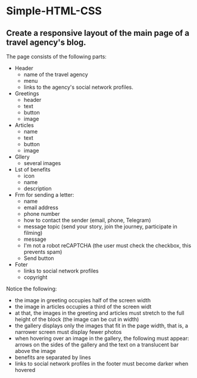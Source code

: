 # Simple-HTML-CSS

## Create a responsive layout of the main page of a travel agency's blog.
  The page consists of the following parts:
  - Header
    * name of the travel agency
    * menu
    * links to the agency's social network profiles.
  - Greetings
    * header
    * text
    * button
    * image
  - Articles
    * name
    * text
    * button
    * image
  - Gllery
    * several images
  - Lst of benefits
    * icon
    * name
    * description
  - Frm for sending a letter:
    * name
    * email address
    * phone number
    * how to contact the sender (email, phone, Telegram)
    * message topic (send your story, join the journey, participate in filming)
    * message
    * I'm not a robot reCAPTCHA (the user must check the checkbox, this prevents spam)
    * Send button
  - Foter
    * links to social network profiles
    * copyright

  Notice the following:
  - the image in greeting occupies half of the screen width
  - the image in articles occupies a third of the screen widt
  - at that, the images in the greeting and articles must stretch to the full height of the block (the image can be cut in width)
  - the gallery displays only the images that fit in the page width, that is, a narrower screen must display fewer photos
  - when hovering over an image in the gallery, the following must appear: arrows on the sides of the gallery and the text on a translucent bar above the image
  - benefits are separated by lines
  - links to social network profiles in the footer must become darker when hovered
